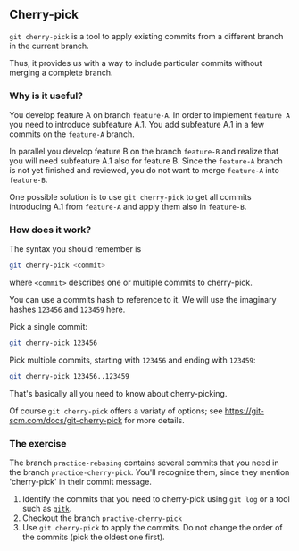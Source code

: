 ## Cherry-pick

`git cherry-pick` is a tool to apply existing commits from a different branch in the current branch.

Thus, it provides us with a way to include particular commits without merging a complete branch.

### Why is it useful?

You develop feature A on branch `feature-A`. In order to implement `feature A` you need to introduce subfeature A.1.
You add subfeature A.1 in a few commits on the `feature-A` branch.

In parallel you develop feature B on the branch `feature-B` and realize that you will need subfeature A.1 also for feature B.
Since the `feature-A` branch is not yet finished and reviewed, you do not want to merge `feature-A` into `feature-B`.

One possible solution is to use `git cherry-pick` to get all commits introducing A.1 from `feature-A` and apply them also in `feature-B`.

### How does it work?

The syntax you should remember is
```bash
git cherry-pick <commit>
```
where `<commit>` describes one or multiple commits to cherry-pick.

You can use a commits hash to reference to it. We will use the imaginary hashes `123456` and `123459` here.

Pick a single commit:
```bash
git cherry-pick 123456
```

Pick multiple commits, starting with `123456` and ending with `123459`:
```bash
git cherry-pick 123456..123459
```

That's basically all you need to know about cherry-picking.

Of course `git cherry-pick` offers a variaty of options; see https://git-scm.com/docs/git-cherry-pick for more details.

### The exercise

The branch `practice-rebasing` contains several commits that you need 
in the branch `practice-cherry-pick`. You'll recognize them, since they mention 'cherry-pick' in their commit message.

1. Identify the commits that you need to cherry-pick using `git log` or a tool such as [`gitk`](https://git-scm.com/docs/gitk).
2. Checkout the branch `practive-cherry-pick`
3. Use `git cherry-pick` to apply the commits. Do not change the order of the commits (pick the oldest one first).

